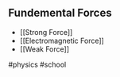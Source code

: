 ## Fundemental Forces
- [[Strong Force]]
- [[Electromagnetic Force]]
- [[Weak Force]]


 
#physics
#school


